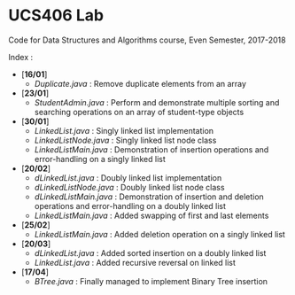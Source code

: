 # UCS406 Lab
Code for Data Structures and Algorithms course, Even Semester, 2017-2018

Index :
* [__16/01__]
   * *Duplicate.java* : Remove duplicate elements from an array
* [__23/01__]
   * *StudentAdmin.java* : Perform and demonstrate multiple sorting and searching operations on an array of student-type objects
* [__30/01__]
   * *LinkedList.java* : Singly linked list implementation
   * *LinkedListNode.java* : Singly linked list node class
   * *LinkedListMain.java* : Demonstration of insertion operations and error-handling on a singly linked list
* [__20/02__]
   * *dLinkedList.java* : Doubly linked list implementation
   * *dLinkedListNode.java* : Doubly linked list node class
   * *dLinkedListMain.java* : Demonstration of insertion and deletion operations and error-handling on a doubly linked list
   * *LinkedListMain.java* : Added swapping of first and last elements
* [__25/02__]    
  * *LinkedListMain.java* : Added deletion operation on a singly linked list
* [__20/03__]    
  * *dLinkedList.java* : Added sorted insertion on a doubly linked list
  * *LinkedList.java* : Added recursive reversal on linked list
* [__17/04__]    
  * *BTree.java* : Finally managed to implement Binary Tree insertion
